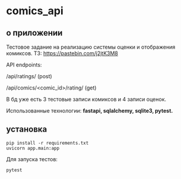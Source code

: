 # comics_api

## о приложении

Тестовое задание на реализацию системы оценки и отображения комиксов.
ТЗ: https://pastebin.com/j2jtK3M8

API endpoints:

/api/ratings/ (post)

/api/comics/<comic_id>/rating/ (get)

В бд уже есть 3 тестовые записи комиксов и 4 записи оценок.

Использованные технологии: **fastapi, sqlalchemy, sqlite3, pytest.**


## установка

~~~
pip install -r requirements.txt
uvicorn app.main:app
~~~

Для запуска тестов:
~~~
pytest
~~~
